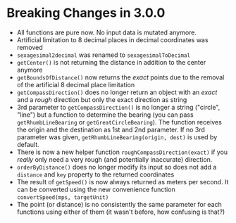 # Breaking Changes in 3.0.0

-   All functions are pure now. No input data is mutated anymore.
-   Artificial limitation to 8 decimal places in decimal coordinates was removed
-   `sexagesimal2decimal` was renamed to `sexagesimalToDecimal`
-   `getCenter()` is not returning the distance in addition to the center anymore
-   `getBoundsOfDistance()` now returns the _exact_ points due to the removal of the artificial 8 decimal place limitation
-   `getCompassDirection()` does no longer return an object with an _exact_ and a _rough_ direction but only the exact direction as string
-   3rd parameter to `getCompassDirection()` is no longer a string ("circle", "line") but a function to determine the bearing (you can pass `getRhumbLineBearing` or `getGreatCircleBearing`). The function receives the origin and the destination as 1st and 2nd parameter. If no 3rd parameter was given, `getRhumbLineBearing(origin, dest)` is used by default.
-   There is now a new helper function `roughCompassDirection(exact)` if you _really_ only need a very rough (and potentially inaccurate) direction.
-   `orderByDistance()` does no longer modify its input so does not add a `distance` and `key` property to the returned coordinates
-   The result of `getSpeed()` is now always returned as meters per second. It can be converted using the new convenience function `convertSpeed(mps, targetUnit)`
-   The point (or distance) is no consistently the same parameter for each functions using either of them (it wasn't before, how confusing is that?)
